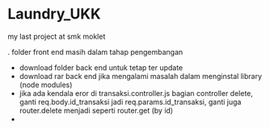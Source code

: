 # Laundry_UKK
my last project at smk moklet 

. folder front end masih dalam tahap pengembangan

- download folder back end untuk tetap ter update
- download rar back end jika mengalami masalah dalam menginstal library (node modules)
- jika ada kendala eror di transaksi.controller.js bagian controller delete, 
  ganti req.body.id_transaksi jadi req.params.id_transaksi,
  ganti juga router.delete menjadi seperti router.get (by id)
- 
